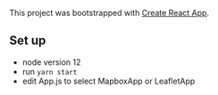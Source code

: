 This project was bootstrapped with [Create React App](https://github.com/facebook/create-react-app).

## Set up
- node version 12
- run `yarn start`
- edit App.js to select MapboxApp or LeafletApp 
